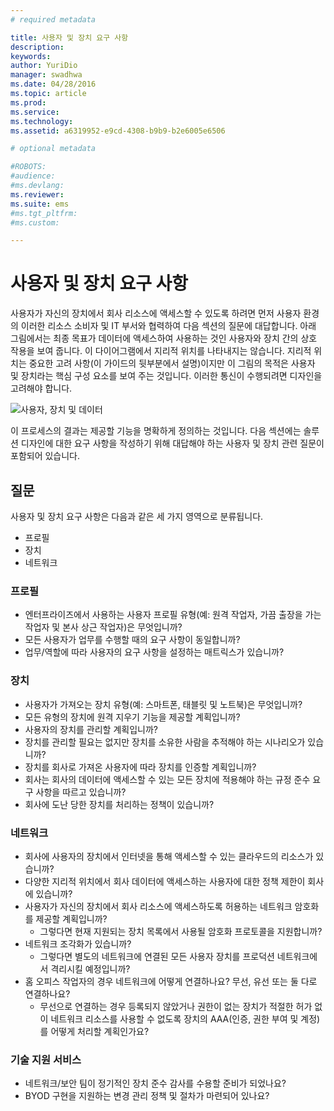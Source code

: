 ```yaml
---
# required metadata

title: 사용자 및 장치 요구 사항
description:
keywords:
author: YuriDio
manager: swadhwa
ms.date: 04/28/2016
ms.topic: article
ms.prod:
ms.service:
ms.technology:
ms.assetid: a6319952-e9cd-4308-b9b9-b2e6005e6506

# optional metadata

#ROBOTS:
#audience:
#ms.devlang:
ms.reviewer: 
ms.suite: ems
#ms.tgt_pltfrm:
#ms.custom:

---
```


# 사용자 및 장치 요구 사항

사용자가 자신의 장치에서 회사 리소스에 액세스할 수 있도록 하려면 먼저 사용자 환경의 이러한 리소스 소비자 및 IT 부서와 협력하여 다음 섹션의 질문에 대답합니다. 아래 그림에서는 최종 목표가 데이터에 액세스하여 사용하는 것인 사용자와 장치 간의 상호 작용을 보여 줍니다. 이 다이어그램에서 지리적 위치를 나타내지는 않습니다. 지리적 위치는 중요한 고려 사항(이 가이드의 뒷부분에서 설명)이지만 이 그림의 목적은 사용자 및 장치라는 핵심 구성 요소를 보여 주는 것입니다. 이러한 통신이 수행되려면 디자인을 고려해야 합니다.

![사용자, 장치 및 데이터](./media/BYOD_Figure2.png)

이 프로세스의 결과는 제공할 기능을 명확하게 정의하는 것입니다. 다음 섹션에는 솔루션 디자인에 대한 요구 사항을 작성하기 위해 대답해야 하는 사용자 및 장치 관련 질문이 포함되어 있습니다.

## 질문

사용자 및 장치 요구 사항은 다음과 같은 세 가지 영역으로 분류됩니다.

- 프로필
- 장치
- 네트워크

### 프로필

- 엔터프라이즈에서 사용하는 사용자 프로필 유형(예: 원격 작업자, 가끔 출장을 가는 작업자 및 본사 상근 작업자)은 무엇입니까?
- 모든 사용자가 업무를 수행할 때의 요구 사항이 동일합니까?
- 업무/역할에 따라 사용자의 요구 사항을 설정하는 매트릭스가 있습니까?


### 장치

- 사용자가 가져오는 장치 유형(예: 스마트폰, 태블릿 및 노트북)은 무엇입니까?
- 모든 유형의 장치에 원격 지우기 기능을 제공할 계획입니까?
- 사용자의 장치를 관리할 계획입니까?
- 장치를 관리할 필요는 없지만 장치를 소유한 사람을 추적해야 하는 시나리오가 있습니까?
- 장치를 회사로 가져온 사용자에 따라 장치를 인증할 계획입니까?
- 회사는 회사의 데이터에 액세스할 수 있는 모든 장치에 적용해야 하는 규정 준수 요구 사항을 따르고 있습니까?
- 회사에 도난 당한 장치를 처리하는 정책이 있습니까?

### 네트워크

- 회사에 사용자의 장치에서 인터넷을 통해 액세스할 수 있는 클라우드의 리소스가 있습니까?
- 다양한 지리적 위치에서 회사 데이터에 액세스하는 사용자에 대한 정책 제한이 회사에 있습니까?
- 사용자가 자신의 장치에서 회사 리소스에 액세스하도록 허용하는 네트워크 암호화를 제공할 계획입니까?
    - 그렇다면 현재 지원되는 장치 목록에서 사용될 암호화 프로토콜을 지원합니까?
- 네트워크 조각화가 있습니까?
    - 그렇다면 별도의 네트워크에 연결된 모든 사용자 장치를 프로덕션 네트워크에서 격리시킬 예정입니까?
- 홈 오피스 작업자의 경우 네트워크에 어떻게 연결하나요? 무선, 유선 또는 둘 다로 연결하나요?
    - 무선으로 연결하는 경우 등록되지 않았거나 권한이 없는 장치가 적절한 허가 없이 네트워크 리소스를 사용할 수 없도록 장치의 AAA(인증, 권한 부여 및 계정)를 어떻게 처리할 계획인가요?

### 기술 지원 서비스
- 네트워크/보안 팀이 정기적인 장치 준수 감사를 수용할 준비가 되었나요?
- BYOD 구현을 지원하는 변경 관리 정책 및 절차가 마련되어 있나요?



<!--HONumber=May16_HO1-->


